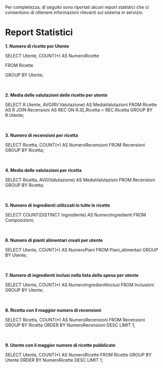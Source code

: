 Per completezza, di seguito sono riportati alcuni report statistici che ci consentono di ottenere informazioni rilevanti sul sistema in servizio.

# Report Statistici

**1. Numero di ricette per Utente**

  SELECT Utente, COUNT(*) AS NumeroRicette
  
  FROM Ricette
  
  GROUP BY Utente;

<br/><br/>
**2. Media delle valutazioni delle ricette per utente**

  SELECT R.Utente, AVG(RV.Valutazione) AS MediaValutazioni
  FROM Ricette AS R
  JOIN Recensioni AS REC ON R.ID_Ricetta = REC.Ricetta
  GROUP BY R.Utente;

<br/><br/>
**3. Numero di recensioni per ricetta**
  
  SELECT Ricetta, COUNT(*) AS NumeroRecensioni
  FROM Recensioni
  GROUP BY Ricetta;

<br/><br/>
**4. Media delle valutazioni per ricetta** 
  
  SELECT Ricetta, AVG(Valutazione) AS MediaValutazioni
  FROM Recensioni
  GROUP BY Ricetta;

<br/><br/>
**5. Numero di ingredienti utilizzati in tutte le ricette**

  SELECT COUNT(DISTINCT Ingrediente) AS NumeroIngredienti
  FROM Composizioni;

<br/><br/>
**6. Numero di pianti alimentari creati per utente**

  SELECT Utente, COUNT(*) AS NumeroPiani
  FROM Piani_alimentari
  GROUP BY Utente;

<br/><br/>
**7. Numero di ingredienti inclusi nella lista della spesa per utente**

  SELECT Utente, COUNT(*) AS NumeroIngredientiInclusi
  FROM Inclusioni
  GROUP BY Utente;

<br/><br/>
**8. Ricetta con il maggior numero di recensioni**

  SELECT Ricetta, COUNT(*) AS NumeroRecensioni
  FROM Recensioni
  GROUP BY Ricetta
  ORDER BY NumeroRecensioni DESC
  LIMIT 1;

<br/><br/>
**9. Utente con il maggior numero di ricette pubblicate**

  SELECT Utente, COUNT(*) AS NumeroRicette
  FROM Ricette
  GROUP BY Utente
  ORDER BY NumeroRicette DESC
  LIMIT 1;

